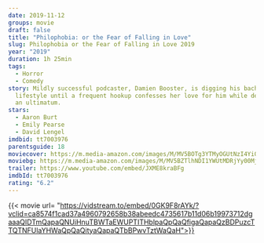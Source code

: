 ```yaml
---
date: 2019-11-12
groups: movie
draft: false
title: "Philophobia: or the Fear of Falling in Love"
slug: Philophobia or the Fear of Falling in Love 2019
year: "2019"
duration: 1h 25min
tags:
  - Horror
  - Comedy
story: Mildly successful podcaster, Damien Booster, is digging his bachelor
  lifestyle until a frequent hookup confesses her love for him while delivering
  an ultimatum.
stars:
  - Aaron Burt
  - Emily Pearse
  - David Lengel
imdbid: tt7003976
parentsguide: 18
moviecover: https://m.media-amazon.com/images/M/MV5BOTg3YTMyOGUtNzI4Yi00YTY2LWJmZTAtNzQzMGZlMzYxODBhXkEyXkFqcGdeQXVyMzQxODUyODI@._V1_FMjpg_UX1013_.jpg
moviebg: https://m.media-amazon.com/images/M/MV5BZTlhNDI1YWUtMDRjYy00MjEwLWFkZjQtYzczM2Q1MGM0NGU0XkEyXkFqcGdeQXVyMzQxODUyODI@._V1_FMjpg_UX1280_.jpg
trailer: https://www.youtube.com/embed/JXME8kraBFg
imdbId: tt7003976
rating: "6.2"
---
```


{{< movie url= "https://vidstream.to/embed/0GK9F8rAYk/?vclid=ca8574f1cad37a4960792658b38abeedc4735617b11d06b19973712dgaaaQIDTmQapaQNUiHnuTBWTaEWUPTITHblpaQpQaQfigaQapaQzBDPuzcTTQTNFUlaYHWaQpQaQityaQapaQTbBPwvTztWaQaH">}}
